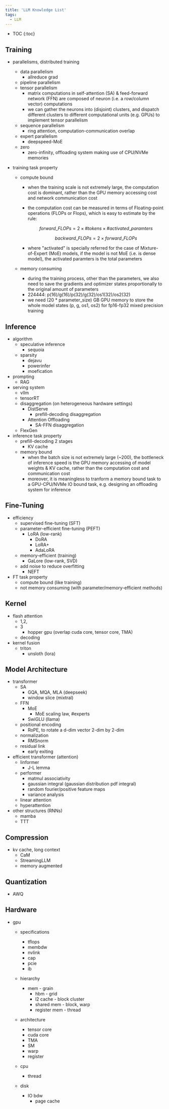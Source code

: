 ```yaml
---
title: 'LLM Knowledge List'
tags:
  - LLM
---
```


<!-- This post will show up by default. To disable scheduling of future posts, edit `config.yml` and set `future: false`.  -->

* TOC 
{:toc}

## Training

- parallelisms, distributed training
  - data parallelism
    - allreduce grad
  - pipeline parallelism
  - tensor parallelism
    - matrix computations in self-attention (SA) & feed-forward network (FFN) are composed of neuron (i.e. a row/column vector) computations
    - we can gather the neurons into (disjoint) clusters, and dispatch different clusters to different computational units (e.g. GPUs) to implement tensor parallelism
  - sequence parallelism
    - ring attention, computation-communication overlap
  - expert parallelism
    - deepspeed-MoE
  - zero
    - zero-infinity, offloading system making use of CPU/NVMe memories
  
- training task property

  - compute bound

    - when the training scale is not extremely large, the computation cost is dominant, rather than the GPU memory accessing cost and network communication cost

    - the computation cost can be measured in terms of Floating-point operations (FLOPs or Flops), which is easy to estimate by the rule:

      $$
      forward\_FLOPs = 2 \times \#tokens \times \#activated\_paramters 
      $$

      $$
      backward\_FLOPs = 2 \times forward\_FLOPs
      $$

    - where "activated" is specially referred for the case of Mixture-of-Expert (MoE) models, if the model is not MoE (i.e. is dense model), the activated paramters is the total parameters
  
  - memory consuming 
  
    - during the training process, other than the parameters, we also need to save the gradients and optimizer states proportionally to the original amount of parameters 
    - 224444: p(16)/g(16)/p(32)/g(32)/os1(32)/os2(32)
    - we need (20 * parameter_size) GB GPU memory to store the whole model states (p, g, os1, os2) for fp16-fp32 mixed precision training

## Inference

- algorithm
  - speculative inference
    - sequoia
  - sparsity
    - dejavu
    - powerinfer
    - moefication
- prompting
  - RAG
- serving system
  - vllm
  - tensorRT
  - disaggregation (on heterogeneous hardware settings)
    - DistServe
      - prefill-decoding disaggregation
    - Attention Offloading
      - SA-FFN disaggregation
  - FlexGen
- inference task property
  - prefill-decoding 2 stages
    - KV cache
  - memory bound
    - when the batch size is not extremely large (~200), the bottleneck of inference speed is the GPU memory accessing of model weights & KV cache, rather than the computation cost and communication cost
    - moreover, it is meaningless to tranform a memory bound task to a GPU-CPU/NVMe IO bound task, e.g. designing an offloading system for inference



## Fine-Tuning

- efficiency
  - supervised fine-tuning (SFT)
  - parameter-efficient fine-tuning (PEFT)
    - LoRA (low-rank)
      - DoRA
      - LoRA+
      - AdaLoRA
  - memory-efficient (training)
    - GaLore (low-rank, SVD)
  - add noise to reduce overfitting
    - NEFT
- FT task property
  - compute bound (like training)
  - not memory consuming (with parameter/memory-efficient methods)



## Kernel

- flash attention
  - 1,2,
  - 3
    - hopper gpu (overlap cuda core, tensor core, TMA)
  - decoding
- kernel fusion
  - triton
    - unsloth (lora)



## Model Architecture

- transformer
  - SA
    - GQA, MQA, MLA (deepseek)
    - window slice (mixtral)
  - FFN
    - MoE
      - MoE scaling law, #experts
    - SwiGLU (llama)
  - positional encoding
    - RoPE, to rotate a d-dim vector 2-dim by 2-dim
  - normalization
    - RMSnorm
  - residual link
    - early exiting
- efficient transformer (attention)
  - linformer
    - J-L lemma
  - performer
    - matmul associativity
    - gaussian integral (gaussian distribution pdf integral)
    - random fourier/positive feature maps
    - variance analysis
  - linear attention
  - hyperattention
- other structures (RNNs)
  - mamba
  - TTT



## Compression

- kv cache, long context
  - CaM
  - StreamingLLM
  - memory augmented



## Quantization

- AWQ



## Hardware

- gpu

  - specifications
    - tflops
    - membdw
    - nvlink
    - cap
    - pcie
    - ib
  - hierarchy
    - mem - grain
      - hbm - grid
      - l2 cache - block cluster
      - shared mem - block, warp
      - register mem - thread
  - architecture
    - tensor core
    - cuda core
    - TMA
    - SM
    - warp
    - register

  - cpu
    - thread
  - disk
    - IO bdw
      - page cache



